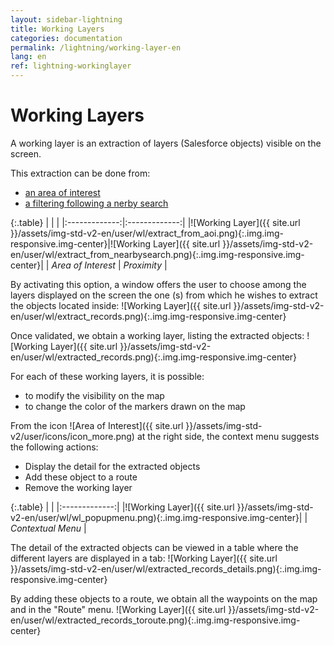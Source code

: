 ```yaml
---
layout: sidebar-lightning
title: Working Layers
categories: documentation
permalink: /lightning/working-layer-en
lang: en
ref: lightning-workinglayer
---
```


# Working Layers

A working layer is an extraction of layers (Salesforce objects) visible on the screen.

This extraction can be done from:

- [an area of interest](/lightning/zone-interet-en)
- [a filtering following a nerby search](/lightning/objects-en#nearby-search-filtering)

{:.table}
| | |
|:-------------:|:-------------:|
|![Working Layer]({{ site.url }}/assets/img-std-v2-en/user/wl/extract_from_aoi.png){:.img.img-responsive.img-center}|![Working Layer]({{ site.url }}/assets/img-std-v2-en/user/wl/extract_from_nearbysearch.png){:.img.img-responsive.img-center}|
| *Area of Interest* | *Proximity* |

By activating this option, a window offers the user to choose among the layers displayed on the screen the one (s) from which he wishes to extract the objects located inside:
![Working Layer]({{ site.url }}/assets/img-std-v2-en/user/wl/extract_records.png){:.img.img-responsive.img-center}

Once validated, we obtain a working layer, listing the extracted objects:
![Working Layer]({{ site.url }}/assets/img-std-v2-en/user/wl/extracted_records.png){:.img.img-responsive.img-center}

For each of these working layers, it is possible:

- to modify the visibility on the map
- to change the color of the markers drawn on the map

From the icon ![Area of Interest]({{ site.url }}/assets/img-std-v2/user/icons/icon_more.png) at the right side, the context menu suggests the following actions:

- Display the detail for the extracted objects
- Add these object to a route
- Remove the working layer

{:.table}
| |
|:-------------:|
|![Working Layer]({{ site.url }}/assets/img-std-v2-en/user/wl/wl_popupmenu.png){:.img.img-responsive.img-center}|
| *Contextual Menu* |

The detail of the extracted objects can be viewed in a table where the different layers are displayed in a tab:
![Working Layer]({{ site.url }}/assets/img-std-v2-en/user/wl/extracted_records_details.png){:.img.img-responsive.img-center}

By adding these objects to a route, we obtain all the waypoints on the map and in the "Route" menu.
![Working Layer]({{ site.url }}/assets/img-std-v2-en/user/wl/extracted_records_toroute.png){:.img.img-responsive.img-center}
